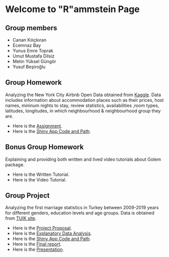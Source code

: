 # Welcome to "R"ammstein Page

## Group members
* Canan Kılıçkıran
* Ecemnaz Bay
* Yunus Emre Toprak
* Umut Mustafa Dilsiz
* Metin Yüksel Güngör
* Yusuf Beşiroğlu

## Group Homework
Analyzing the New York City Airbnb Open Data obtained from [Kaggle](https://www.kaggle.com/dgomonov/new-york-city-airbnb-open-data).
Data includes information about accommodation places such as their prices, host names, mininum nights to stay, review statistics, availabilities ,room types, latitudes, longitudes, in which neighbourhood & neighbourhood group they are. 

* Here is the [Assignment](https://pjournal.github.io/boun01g-r-ammstein/GroupAssignment.html).
* Here is the [Shiny App Code and Path](https://pjournal.github.io/boun01g-r-ammstein/ShinyCodeReport.html).

## Bonus Group Homework
Explaining and providing both written and lived video tutorials about Golem package.

* Here is the Written Tutorial.
* Here is the Video Tutorial.

## Group Project
Analyzing the first marriage statistics in Turkey between 2009-2019 years for different genders, education levels and age groups.
Data is obtained from [TUIK site](https://biruni.tuik.gov.tr/medas/?kn=112&locale=tr).

* Here is the [Project Proposal](https://pjournal.github.io/boun01g-r-ammstein/Project-Proposal.html).
* Here is the [Explanatory Data Analysis](https://pjournal.github.io/boun01g-r-ammstein/Project_Faz1.html).
* Here is the [Shiny App Code and Path](https://pjournal.github.io/boun01g-r-ammstein/Project_ShinyCodeReport.html).
* Here is the [Final report](https://pjournal.github.io/boun01g-r-ammstein/Project_Final.html).
* Here is the [Presentation](https://pjournal.github.io/boun01g-r-ammstein/GroupProject-MarriageStatistics-IE48A.pdf).

 
